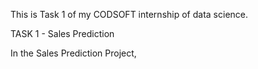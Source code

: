 This is Task 1 of my CODSOFT internship of data science.

TASK 1 - Sales Prediction

In the Sales Prediction Project,
